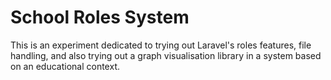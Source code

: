 # School Roles System

This is an experiment dedicated to trying out Laravel's roles features, file handling, and also trying out a graph visualisation library in a system based on an educational context.